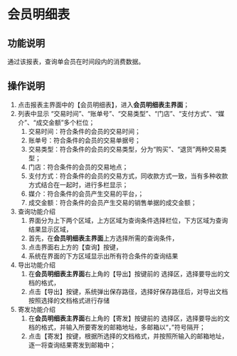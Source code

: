 # 会员明细表

## 功能说明

通过该报表，查询单会员在时间段内的消费数据。

## 操作说明

1.	点击报表主界面中的【会员明细表】，进入**会员明细表主界面**；
2.	列表中显示 “交易时间”、“账单号”、“交易类型”、“门店”、“支付方式”、“媒介”、“成交金额”多个栏位；
 	1. 交易时间：符合条件的会员的交易时间；
 	2. 账单号：符合条件的会员的交易单据号；
 	3. 交易类型：符合条件的会员的交易类型，分为“购买”、“退货”两种交易类型；
 	4. 门店：符合条件的会员的交易地点；
 	5. 支付方式：符合条件的会员的交易方式，同收款方式一致，当有多种收款方式结合在一起时，进行多栏显示；
 	6. 媒介：符合条件的会员产生交易的平台，；
 	7. 成交金额：符合条件的会员产生交易的销售单据的成交金额；
3.	查询功能介绍
	1. 界面分为上下两个区域，上方区域为查询条件选择栏位，下方区域为查询结果显示区域，
	2. 首先，在**会员明细表主界面**上方选择所需的查询条件，
	3. 点击界面右上方的【查询】按键，
	4. 系统在界面的下方区域显示出所有符合条件的查询结果
4.	导出功能介绍
	1. 在**会员明细表主界面**右上角的【导出】按键前的 选择区，选择要导出的文档的格式，
	2. 点击【导出】按键，系统弹出保存路径，选择好保存路径后，对导出文档按照选择的文档格式进行存储
5.	寄发功能介绍
	1. 在**会员明细表主界面**右上角的【寄发】按键前的 选择区，选择要导出的文档的格式，并输入所要寄发的邮箱地址，多邮箱以“，”符号隔开；
	2. 点击【寄发】按键，根据所选择的文档格式，并按照所输入的邮箱地址，逐一将查询结果寄发到邮箱中；

